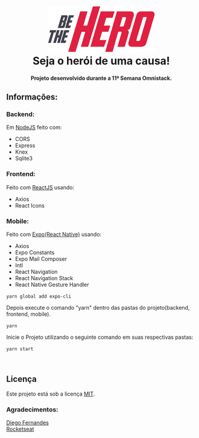 <h1 align="center">
<img src="mobile\assets\logo@3x.png?raw=true" alt="Logo">
  <br>
  Seja o herói de uma causa! 
  <br>
</h1>


<h4 align="center">Projeto desenvolvido durante a 11ª Semana Omnistack.</h4>

</p>

##  Informações:

### Backend:

Em [NodeJS](https://nodejs.org/) feito com:

- CORS
- Express
- Knex
- Sqlite3

### Frontend:

Feito com [ReactJS](https://reactjs.org/) usando:

- Axios
- React Icons

### Mobile:

Feito com [Expo(React Native)](https://expo.io/) usando:

- Axios
- Expo Constants
- Expo Mail Composer
- Intl
- React Navigation
- React Navigation Stack
- React Native Gesture Handler


```
yarn global add expo-cli
```

Depois execute o comando "yarn" dentro das pastas do projeto(backend, frontend, mobile).

```
yarn
```

Inicie o Projeto utilizando o seguinte comando em suas respectivas pastas:

```
yarn start
```

<br>

## Licença
Este projeto está sob a licença [MIT](LICENSE).

### Agradecimentos:
[Diego Fernandes](https://github.com/diego3g) <br>
[Rocketseat](https://github.com/Rocketseat)

